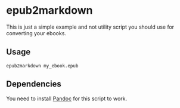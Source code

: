 # epub2markdown

This is just a simple example and not utility script you should use for converting your ebooks.

## Usage
    epub2markdown my_ebook.epub

## Dependencies

You need to install [Pandoc](http://johnmacfarlane.net/pandoc/) for this script to work.


